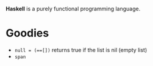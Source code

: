 
**Haskell** is a purely functional programming language.


# Goodies
- `null = (==[])` returns true if the list is nil (empty list)
- `span` 